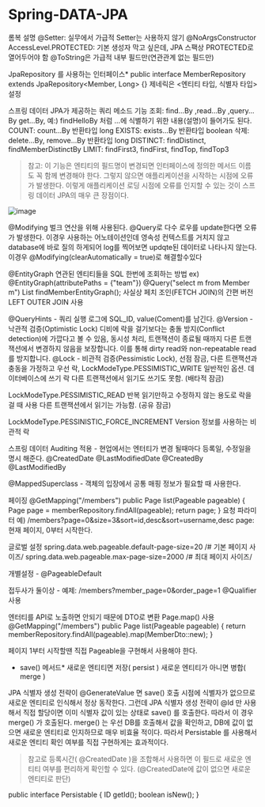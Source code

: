 # Spring-DATA-JPA

롬복 설명
@Setter: 실무에서 가급적 Setter는 사용하지 않기
@NoArgsConstructor AccessLevel.PROTECTED: 기본 생성자 막고 싶은데, JPA 스팩상
PROTECTED로 열어두어야 함
@ToString은 가급적 내부 필드만(연관관계 없는 필드만)

 JpaRepository 를 사용하는 인터페이스*
public interface MemberRepository extends JpaRepository<Member, Long> {}
제네릭은 <엔티티 타입, 식별자 타입> 설정

스프링 데이터 JPA가 제공하는 쿼리 메소드 기능
조회: find…By ,read…By ,query…By get…By,
예:) findHelloBy 처럼 ...에 식별하기 위한 내용(설명)이 들어가도 된다.
COUNT: count…By 반환타입 long
EXISTS: exists…By 반환타입 boolean
삭제: delete…By, remove…By 반환타입 long
DISTINCT: findDistinct, findMemberDistinctBy
LIMIT: findFirst3, findFirst, findTop, findTop3
> 참고: 이 기능은 엔티티의 필드명이 변경되면 인터페이스에 정의한 메서드 이름도 꼭 함께 변경해야 한다.
그렇지 않으면 애플리케이션을 시작하는 시점에 오류가 발생한다.
> 이렇게 애플리케이션 로딩 시점에 오류를 인지할 수 있는 것이 스프링 데이터 JPA의 매우 큰 장점이다.

![image](https://user-images.githubusercontent.com/69129562/196655319-67b17490-0b93-45a2-a823-c4b020444846.png)


@Modifying
벌크 연산을 위해 사용된다. @Query로 다수 로우를 update한다면 오류가 발생한다.
이경우 사용하는 어노테이션인데 영속성 컨텍스트를 거치지 않고 database에 바로 질의 하게되어 log를 찍어보면 updqte된 데이터로 나타나지 않는다.
이경우 @Modifying(clearAutomatically = true)로 해결할수있다

@EntityGraph
연관된 엔티티들을 SQL 한번에 조회하는 방법
ex)
@EntityGraph(attributePaths = {"team"})
@Query("select m from Member m")
List<Member> findMemberEntityGraph();
사실상 페치 조인(FETCH JOIN)의 간편 버전
LEFT OUTER JOIN 사용

@QueryHints - 쿼리 실행 로그에 SQL_ID, value(Coment)를 남긴다. 
@Version - 낙관적 검증(Optimistic Lock) 디비에 락을 걸기보다는 충돌 방지(Conflict detection)에 가깝다고 볼 수 있음, 동시성 처리, 트랜잭션이 종료될 때까지 다른 트랜잭션에서 변경하지 않음을 보장합니다. 이를 통해 dirty read와 non-repeatable read를 방지합니다.
@Lock - 비관적 검증(Pessimistic Lock), 선점 잠금, 다른 트랜잭션과 충동을 가정하고 우선 락, 
 LockModeType.PESSIMISTIC_WRITE
일반적인 옵션. 데이터베이스에 쓰기 락
다른 트랜잭션에서 읽기도 쓰기도 못함. (배타적 잠금)

LockModeType.PESSIMISTIC_READ
반복 읽기만하고 수정하지 않는 용도로 락을 걸 때 사용
다른 트랜잭션에서 읽기는 가능함. (공유 잠금)

LockModeType.PESSINISTIC_FORCE_INCREMENT
Version 정보를 사용하는 비관적 락

스프링 데이터 Auditing 적용 - 현업에서는 엔터티가 변경 될때마다 등록일, 수정일을 명시 해준다. 
@CreatedDate
@LastModifiedDate
@CreatedBy
@LastModifiedBy
 
@MappedSuperclass - 객체의 입장에서 공통 매핑 정보가 필요할 때 사용한다.
 
 페이징
@GetMapping("/members")
public Page<Member> list(Pageable pageable) {
  Page<Member> page = memberRepository.findAll(pageable);
  return page;
}
요청 파라미터
예) /members?page=0&size=3&sort=id,desc&sort=username,desc
 page: 현재 페이지, 0부터 시작한다.
 
글로벌 설정
 spring.data.web.pageable.default-page-size=20 /# 기본 페이지 사이즈/
spring.data.web.pageable.max-page-size=2000 /# 최대 페이지 사이즈/

 개별설정 - @PageableDefault
 
 접두사가 둘이상 - 예제: /members?member_page=0&order_page=1 @Qualifier사용
 
 엔터티를 API로 노출하면 안되기 때문에 DTO로 변환
 Page.map() 사용
@GetMapping("/members")
public Page<MemberDto> list(Pageable pageable) {
 return memberRepository.findAll(pageable).map(MemberDto::new);
}
 
 페이지 1부터 시작할땐 직접 Pageable을 구현해서 사용해야 한다.
 
 * save() 메서드*
새로운 엔티티면 저장( persist )
새로운 엔티티가 아니면 병합( merge )
 
  JPA 식별자 생성 전략이 @GenerateValue 면 save() 호출 시점에 식별자가 없으므로 새로운
엔티티로 인식해서 정상 동작한다. 그런데 JPA 식별자 생성 전략이 @Id 만 사용해서 직접 할당이면 이미
식별자 값이 있는 상태로 save() 를 호출한다. 따라서 이 경우 merge() 가 호출된다. merge() 는 우선
DB를 호출해서 값을 확인하고, DB에 값이 없으면 새로운 엔티티로 인지하므로 매우 비효율 적이다. 따라서
Persistable 를 사용해서 새로운 엔티티 확인 여부를 직접 구현하게는 효과적이다.
> 참고로 등록시간( @CreatedDate )을 조합해서 사용하면 이 필드로 새로운 엔티티 여부를 편리하게 확인할
수 있다. (@CreatedDate에 값이 없으면 새로운 엔티티로 판단)
 
 public interface Persistable<ID> {
 ID getId();
 boolean isNew();
}
 
